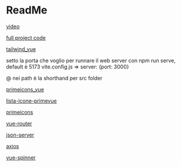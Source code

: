# ReadMe

[video](https://www.youtube.com/watch?v=VeNfHj6MhgA&ab_channel=TraversyMedia)

[full project code](https://github.com/bradtraversy/vue-crash-2024)

[tailwind_vue](https://v2.tailwindcss.com/docs/guides/vue-3-vite)

setto la porta che voglio per runnare il web server con npm run serve, default è 5173 vite.config.js => server: {port: 3000}

@ nei path è la shorthand per src folder

[primeicons_vue](https://primevue.org/icons)

[lista-icone-primevue](https://primevue.org/icons/#list)

[primeicons](https://github.com/primefaces/primeicons)

[vue-router](https://router.vuejs.org/installation.html)

[json-server](https://www.npmjs.com/package/json-server)

[axios](https://www.npmjs.com/package/axios#package-manager)

[vue-spinner](https://www.npmjs.com/package/vue-spinner)
